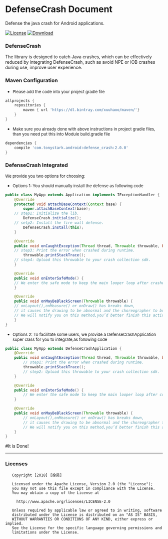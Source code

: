# DefenseCrash Document
Defense the java crash for Android applications.

[![License](https://img.shields.io/badge/license-Apache%202-green.svg)](https://www.apache.org/licenses/LICENSE-2.0)
[![Download](https://api.bintray.com/packages/xuuhaoo/maven/DefenseCrash/images/download.svg)](https://bintray.com/xuuhaoo/maven/DefenseCrash/_latestVersion)

### <font id="1">DefenseCrash</font>
The library is designed to catch Java crashes, which can be effectively reduced by integrating DefenseCrash, such as avoid NPE or IOB crashes during use, improve user experience.

### <font id="2">Maven Configuration</font>

* <font size=2>Please add the code into your project gradle file</font>

```groovy
allprojects {
    repositories {
    	maven { url 'https://dl.bintray.com/xuuhaoo/maven/'}
    }
}
```

* <font size=2>Make sure you already done with above instructions in project gradle 
files, than you need put this into Module build.gradle file</font>

```groovy
dependencies {
    compile 'com.tonystark.android:defense_crash:2.0.0'
}
```

### <font id=“3”> DefenseCrash Integrated </font>

<font size=2>We provide you two options for choosing: </font>

* <font size=2>Options 1: You should manually install the defense as following code</font>

```java
public class MyApp extends Application implements IExceptionHandler {
    @Override
    protected void attachBaseContext(Context base) {
        super.attachBaseContext(base);
	// step1: Initialize the lib.
        DefenseCrash.initialize();
	// setp2: Install the fire wall defense.
        DefenseCrash.install(this);
    }

    @Override
    public void onCaughtException(Thread thread, Throwable throwable, boolean isSafeMode) {
	// step3: Print the error when crashed during runtime.
        throwable.printStackTrace();
	// step4: Upload this throwable to your crash collection sdk.
    }

    @Override
    public void onEnterSafeMode() {
	// We enter the safe mode to keep the main looper loop after crashed.You’d better do nothing here,we just notify you.
    }

    @Override
    public void onMayBeBlackScreen(Throwable throwable) {
	// onLayout(),onMeasure() or onDraw() has breaks down,
	// it causes the drawing to be abnormal and the choreographer to break down.
	// We will notify you on this method,you’d better finish this activity or restart the application.
    }
}
```

* <font size=2>Options 2: To facilitate some users, we provide a DefenseCrashApplication super class for you to integrate,as following code</font>

```java
public class MyApp extends DefenseCrashApplication {
    @Override
    public void onCaughtException(Thread thread, Throwable throwable, boolean isSafeMode) {
		// step1: Print the error when crashed during runtime.
        throwable.printStackTrace();
		// step2: Upload this throwable to your crash collection sdk.
    }

    @Override
    public void onEnterSafeMode() {
		// We enter the safe mode to keep the main looper loop after crashed.You’d better do nothing here,we just notify you.
    }

    @Override
    public void onMayBeBlackScreen(Throwable throwable) {
		// onLayout(),onMeasure() or onDraw() has breaks down, 
		// it causes the drawing to be abnormal and the choreographer to break down.
		// We will notify you on this method,you’d better finish this activity or restart the application.
    }
}
```
#It is Done!

---

### <font id=“4”> Licenses </font>
```
   Copyright [2018] [徐昊]

   Licensed under the Apache License, Version 2.0 (the "License");
   you may not use this file except in compliance with the License.
   You may obtain a copy of the License at

     http://www.apache.org/licenses/LICENSE-2.0

   Unless required by applicable law or agreed to in writing, software
   distributed under the License is distributed on an "AS IS" BASIS,
   WITHOUT WARRANTIES OR CONDITIONS OF ANY KIND, either express or implied.
   See the License for the specific language governing permissions and
   limitations under the License.
```
